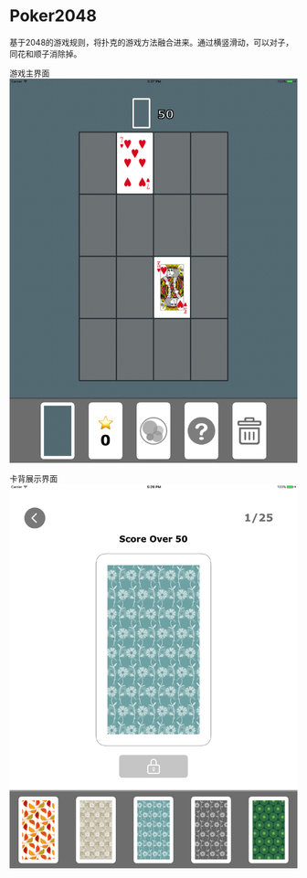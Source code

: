 # Poker2048

基于2048的游戏规则，将扑克的游戏方法融合进来。通过横竖滑动，可以对子，同花和顺子消除掉。

游戏主界面
![Image text](https://raw.githubusercontent.com/tom555cat/pictures/master/Simulator%20Screen%20Shot%202017年5月18日%20下午5.27.50.png)

卡背展示界面
![Image text](https://raw.githubusercontent.com/tom555cat/pictures/master/Simulator%20Screen%20Shot%202017年5月18日%20下午5.28.02.png)


